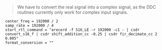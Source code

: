> We have to convert the real signal into a complex signal, as the DDC routines currently only work for complex input signals. 


```
center_freq = 192000 / 2
samp_rate = 192000 / 4
start_rtl_command = "arecord -f S16_LE -r 192000 -c1 - | csdr convert_s16_f | csdr shift_addition_cc -0.25 | csdr fir_decimate_cc 2 0.005"
format_conversion = ""
```



